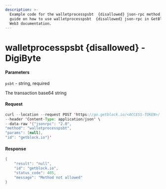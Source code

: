 ```yaml
---
description: >-
  Example code for the walletprocesspsbt  {disallowed} json-rpc method. Сomplete
  guide on how to use walletprocesspsbt  {disallowed} json-rpc in GetBlock.io
  Web3 documentation.
---
```


# walletprocesspsbt {disallowed} - DigiByte

#### Parameters

`psbt` - string, required

The transaction base64 string

#### Request

```java
curl --location --request POST 'https://go.getblock.io/<ACCESS-TOKEN>/' \
--header 'Content-Type: application/json' \ 
--data-raw '{"jsonrpc": "2.0",
"method": "walletprocesspsbt",
"params": [null],
"id": "getblock.io"}'
```

#### Response

```java
{
    "result": "null",
    "id": "getblock.io",
    "status_code": 405,
    "message": "Method not allowed"
}
```
